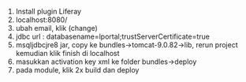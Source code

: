 1. Install plugin Liferay
2. localhost:8080/
3. ubah email, klik (change)
4. jdbc url : databasename=lportal;trustServerCertificate=true
5. msqljdbcjre8 jar, copy ke bundles->tomcat-9.0.82->lib, rerun project kemudian klik finish di localhost
6. masukkan activation key xml ke folder bundles->deploy
7. pada module, klik 2x build dan deploy
